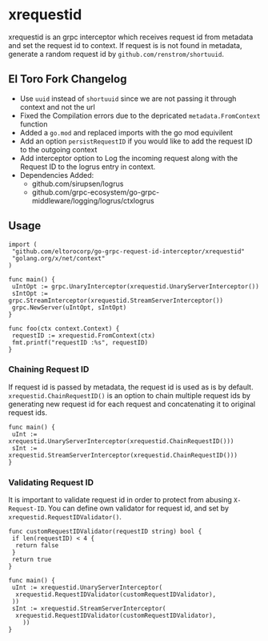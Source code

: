# xrequestid

xrequestid is an grpc interceptor which receives request id from metadata and set the request id to context. If request is is not found in metadata, generate a random request id by `github.com/renstrom/shortuuid`.

## El Toro Fork Changelog

- Use `uuid` instead of `shortuuid` since we are not passing it through context and not the url
- Fixed the Compilation errors due to the depricated `metadata.FromContext` function
- Added a `go.mod` and replaced imports with the go mod equivilent
- Add an option `persistRequestID` if you would like to add the request ID to the outgoing context
- Add interceptor option to Log the incoming request along with the Request ID to the logrus entry in context.
- Dependencies Added:
  - github.com/sirupsen/logrus
  - github.com/grpc-ecosystem/go-grpc-middleware/logging/logrus/ctxlogrus

## Usage

```golang
import (
 "github.com/eltorocorp/go-grpc-request-id-interceptor/xrequestid"
 "golang.org/x/net/context"
)

func main() {
 uIntOpt := grpc.UnaryInterceptor(xrequestid.UnaryServerInterceptor())
 sIntOpt := grpc.StreamInterceptor(xrequestid.StreamServerInterceptor())
 grpc.NewServer(uIntOpt, sIntOpt)
}

func foo(ctx context.Context) {
 requestID := xrequestid.FromContext(ctx)
 fmt.printf("requestID :%s", requestID)
}
```

### Chaining Request ID

If request id is passed by metadata, the request id is used as is by default. `xrequestid.ChainRequestID()` is an option to chain multiple request ids by generating new request id for each request and concatenating it to original request ids.

```golang
func main() {
 uInt := xrequestid.UnaryServerInterceptor(xrequestid.ChainRequestID()))
 sInt := xrequestid.StreamServerInterceptor(xrequestid.ChainRequestID()))
}
```

### Validating Request ID

It is important to validate request id in order to protect from abusing `X-Request-ID`. You can define own validator for request id, and set by `xrequestid.RequestIDValidator()`.

```golang
func customRequestIDValidator(requestID string) bool {
 if len(requestID) < 4 {
  return false
 }
 return true
}

func main() {
 uInt := xrequestid.UnaryServerInterceptor(
  xrequestid.RequestIDValidator(customRequestIDValidator),
 ))
 sInt := xrequestid.StreamServerInterceptor(
  xrequestid.RequestIDValidator(customRequestIDValidator),
    ))
}
```
